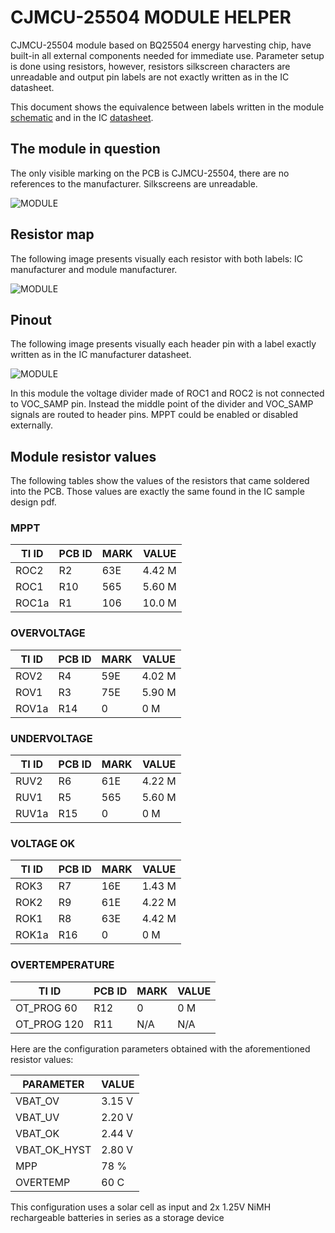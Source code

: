 # CJMCU-25504 MODULE HELPER

CJMCU-25504 module based on BQ25504 energy harvesting chip, have built-in all external components needed for immediate use. Parameter setup is done using resistors, however, resistors silkscreen characters are unreadable and output pin labels are not exactly written as in the IC datasheet.

This document shows the equivalence between labels written in the module [schematic](/assets/pdf/cjmcu-25504-schematic.pdf) and in the IC [datasheet](/assets/pdf/bq25504.pdf).

## The module in question

The only visible marking on the PCB is CJMCU-25504, there are no references to the manufacturer. Silkscreens are unreadable.

![MODULE](/cjmcu-25504/assets/img/cjmcu-25504-module.png)

## Resistor map

The following image presents visually each resistor with both labels: IC manufacturer and module manufacturer.

![MODULE](/assets/img/cjmcu-25504-resistors.svg)

## Pinout

The following image presents visually each header pin with a label exactly written as in the IC manufacturer datasheet.

![MODULE](/assets/img/cjmcu-25504-pinout.svg)

In this module the voltage divider made of ROC1 and ROC2 is not connected to VOC_SAMP pin. Instead the middle point of the divider and VOC_SAMP signals are routed to header pins. MPPT could be enabled or disabled externally.

## Module resistor values

The following tables show the values of the resistors that came soldered into the PCB. Those values are exactly the same found in the IC sample design pdf.

### MPPT

| TI ID | PCB ID | MARK | VALUE  |
|-------|--------|------|--------|
| ROC2  |  R2    | 63E  | 4.42 M |
| ROC1  |  R10   | 565  | 5.60 M |
| ROC1a |  R1    | 106  | 10.0 M |

### OVERVOLTAGE

| TI ID | PCB ID | MARK | VALUE  |
|-------|--------|------|--------|
| ROV2  |  R4    | 59E  | 4.02 M |
| ROV1  |  R3    | 75E  | 5.90 M |
| ROV1a |  R14   | 0    |    0 M |

### UNDERVOLTAGE

| TI ID | PCB ID | MARK | VALUE  |
|-------|--------|------|--------|
| RUV2  |  R6    | 61E  | 4.22 M |
| RUV1  |  R5    | 565  | 5.60 M |
| RUV1a |  R15   | 0    |    0 M |

### VOLTAGE OK

| TI ID | PCB ID | MARK | VALUE  |
|-------|--------|------|--------|
| ROK3  |  R7    | 16E  | 1.43 M |
| ROK2  |  R9    | 61E  | 4.22 M |
| ROK1  |  R8    | 63E  | 4.42 M |
| ROK1a |  R16   | 0    |    0 M |

### OVERTEMPERATURE

| TI ID       | PCB ID | MARK | VALUE |
|-------------|--------|------|-------|
| OT_PROG 60  |  R12   | 0    |   0 M |
| OT_PROG 120 |  R11   | N/A  |   N/A |


Here are the configuration parameters obtained with the aforementioned resistor values:


| PARAMETER      | VALUE |
|----------------|-------|
| VBAT_OV        | 3.15 V|
| VBAT_UV        | 2.20 V|
| VBAT_OK        | 2.44 V|
| VBAT_OK_HYST   | 2.80 V|
| MPP            | 78 %  |
| OVERTEMP       | 60 C  |

This configuration uses a solar cell as input and 2x 1.25V NiMH rechargeable batteries in series as a storage device

